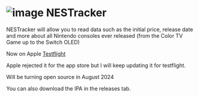 # ![image](https://github.com/Techtronis/NESTracker/assets/108685009/b37a87a6-338f-40e2-a130-a51a1140f939) NESTracker
NESTracker will allow you to read data such as the initial price, release date and more about all Nintendo consoles ever released (from the Color TV Game up to the Switch OLED)

Now on Apple [Testflight](https://testflight.apple.com/join/wwep90dI)

Apple rejected it for the app store but I will keep updating it for testflight.

Will be turning open source in August 2024

You can also download the IPA in the releases tab.




